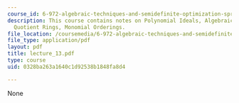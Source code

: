 ```yaml
---
course_id: 6-972-algebraic-techniques-and-semidefinite-optimization-spring-2006
description: This course contains notes on Polynomial Ideals, Algebraic Varieties,
  Quotient Rings, Monomial Orderings.
file_location: /coursemedia/6-972-algebraic-techniques-and-semidefinite-optimization-spring-2006/0328ba263a1640c1d92538b1848fa8d4_lecture_13.pdf
file_type: application/pdf
layout: pdf
title: lecture_13.pdf
type: course
uid: 0328ba263a1640c1d92538b1848fa8d4

---
```

None